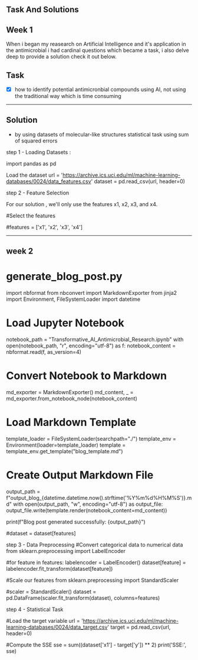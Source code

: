Task And Solutions 
-------
Week 1 
-----
When i began my reasearch on Artificial Intelligence and it's application in the antimicrobial i had cardinal questions which became a task, i also delve deep to provide a solution check it out below.

Task
-------
- [x] how to identify potential antimicronbial compounds using AI, not using the traditional way which is time consuming 
--------

Solution 
----------

-  by using datasets of molecular-like structures statistical task using sum of squared errors

step 1 -  Loading Datasets :

import pandas as pd

Load the dataset
url = 'https://archive.ics.uci.edu/ml/machine-learning-databases/0024/data_features.csv'
dataset = pd.read_csv(url, header=0)

step 2 - Feature Selection

For our solution , we'll only use the features x1, x2, x3, and x4.

#Select the features

#features = ['x1', 'x2', 'x3', 'x4']



------
week 2
--------

# generate_blog_post.py

import nbformat
from nbconvert import MarkdownExporter
from jinja2 import Environment, FileSystemLoader
import datetime

# Load Jupyter Notebook
notebook_path = "Transformative_AI_Antimicrobial_Research.ipynb"
with open(notebook_path, "r", encoding="utf-8") as f:
    notebook_content = nbformat.read(f, as_version=4)

# Convert Notebook to Markdown
md_exporter = MarkdownExporter()
md_content, _ = md_exporter.from_notebook_node(notebook_content)

# Load Markdown Template
template_loader = FileSystemLoader(searchpath="./")
template_env = Environment(loader=template_loader)
template = template_env.get_template("blog_template.md")

# Create Output Markdown File
output_path = f"output_blog_{datetime.datetime.now().strftime('%Y%m%d%H%M%S')}.md"
with open(output_path, "w", encoding="utf-8") as output_file:
    output_file.write(template.render(notebook_content=md_content))

print(f"Blog post generated successfully: {output_path}")


#dataset = dataset[features]

step 3 - Data Preprocessing
#Convert categorical data to numerical data
from sklearn.preprocessing import LabelEncoder


#for feature in features:
    labelencoder = LabelEncoder()
    dataset[feature] = labelencoder.fit_transform(dataset[feature])


#Scale our features
from sklearn.preprocessing import StandardScaler


#scaler = StandardScaler()
dataset = pd.DataFrame(scaler.fit_transform(dataset), columns=features)

step 4 -  Statistical Task

#Load the target variable
url = 'https://archive.ics.uci.edu/ml/machine-learning-databases/0024/data_target.csv'
target = pd.read_csv(url, header=0)


#Compute the SSE
sse = sum((dataset['x1'] - target['y']) ** 2)
print('SSE:', sse)

 



